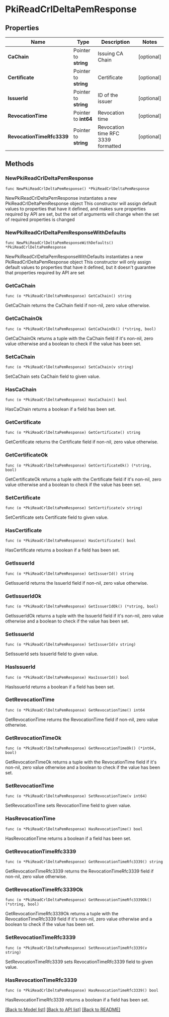 # PkiReadCrlDeltaPemResponse


## Properties

Name | Type | Description | Notes
------------ | ------------- | ------------- | -------------
**CaChain** | Pointer to **string** | Issuing CA Chain | [optional] 
**Certificate** | Pointer to **string** | Certificate | [optional] 
**IssuerId** | Pointer to **string** | ID of the issuer | [optional] 
**RevocationTime** | Pointer to **int64** | Revocation time | [optional] 
**RevocationTimeRfc3339** | Pointer to **string** | Revocation time RFC 3339 formatted | [optional] 



## Methods


### NewPkiReadCrlDeltaPemResponse

`func NewPkiReadCrlDeltaPemResponse() *PkiReadCrlDeltaPemResponse`

NewPkiReadCrlDeltaPemResponse instantiates a new PkiReadCrlDeltaPemResponse object
This constructor will assign default values to properties that have it defined,
and makes sure properties required by API are set, but the set of arguments
will change when the set of required properties is changed

### NewPkiReadCrlDeltaPemResponseWithDefaults

`func NewPkiReadCrlDeltaPemResponseWithDefaults() *PkiReadCrlDeltaPemResponse`

NewPkiReadCrlDeltaPemResponseWithDefaults instantiates a new PkiReadCrlDeltaPemResponse object
This constructor will only assign default values to properties that have it defined,
but it doesn't guarantee that properties required by API are set


### GetCaChain

`func (o *PkiReadCrlDeltaPemResponse) GetCaChain() string`

GetCaChain returns the CaChain field if non-nil, zero value otherwise.

### GetCaChainOk

`func (o *PkiReadCrlDeltaPemResponse) GetCaChainOk() (*string, bool)`

GetCaChainOk returns a tuple with the CaChain field if it's non-nil, zero value otherwise
and a boolean to check if the value has been set.

### SetCaChain

`func (o *PkiReadCrlDeltaPemResponse) SetCaChain(v string)`

SetCaChain sets CaChain field to given value.


### HasCaChain

`func (o *PkiReadCrlDeltaPemResponse) HasCaChain() bool`

HasCaChain returns a boolean if a field has been set.




### GetCertificate

`func (o *PkiReadCrlDeltaPemResponse) GetCertificate() string`

GetCertificate returns the Certificate field if non-nil, zero value otherwise.

### GetCertificateOk

`func (o *PkiReadCrlDeltaPemResponse) GetCertificateOk() (*string, bool)`

GetCertificateOk returns a tuple with the Certificate field if it's non-nil, zero value otherwise
and a boolean to check if the value has been set.

### SetCertificate

`func (o *PkiReadCrlDeltaPemResponse) SetCertificate(v string)`

SetCertificate sets Certificate field to given value.


### HasCertificate

`func (o *PkiReadCrlDeltaPemResponse) HasCertificate() bool`

HasCertificate returns a boolean if a field has been set.




### GetIssuerId

`func (o *PkiReadCrlDeltaPemResponse) GetIssuerId() string`

GetIssuerId returns the IssuerId field if non-nil, zero value otherwise.

### GetIssuerIdOk

`func (o *PkiReadCrlDeltaPemResponse) GetIssuerIdOk() (*string, bool)`

GetIssuerIdOk returns a tuple with the IssuerId field if it's non-nil, zero value otherwise
and a boolean to check if the value has been set.

### SetIssuerId

`func (o *PkiReadCrlDeltaPemResponse) SetIssuerId(v string)`

SetIssuerId sets IssuerId field to given value.


### HasIssuerId

`func (o *PkiReadCrlDeltaPemResponse) HasIssuerId() bool`

HasIssuerId returns a boolean if a field has been set.




### GetRevocationTime

`func (o *PkiReadCrlDeltaPemResponse) GetRevocationTime() int64`

GetRevocationTime returns the RevocationTime field if non-nil, zero value otherwise.

### GetRevocationTimeOk

`func (o *PkiReadCrlDeltaPemResponse) GetRevocationTimeOk() (*int64, bool)`

GetRevocationTimeOk returns a tuple with the RevocationTime field if it's non-nil, zero value otherwise
and a boolean to check if the value has been set.

### SetRevocationTime

`func (o *PkiReadCrlDeltaPemResponse) SetRevocationTime(v int64)`

SetRevocationTime sets RevocationTime field to given value.


### HasRevocationTime

`func (o *PkiReadCrlDeltaPemResponse) HasRevocationTime() bool`

HasRevocationTime returns a boolean if a field has been set.




### GetRevocationTimeRfc3339

`func (o *PkiReadCrlDeltaPemResponse) GetRevocationTimeRfc3339() string`

GetRevocationTimeRfc3339 returns the RevocationTimeRfc3339 field if non-nil, zero value otherwise.

### GetRevocationTimeRfc3339Ok

`func (o *PkiReadCrlDeltaPemResponse) GetRevocationTimeRfc3339Ok() (*string, bool)`

GetRevocationTimeRfc3339Ok returns a tuple with the RevocationTimeRfc3339 field if it's non-nil, zero value otherwise
and a boolean to check if the value has been set.

### SetRevocationTimeRfc3339

`func (o *PkiReadCrlDeltaPemResponse) SetRevocationTimeRfc3339(v string)`

SetRevocationTimeRfc3339 sets RevocationTimeRfc3339 field to given value.


### HasRevocationTimeRfc3339

`func (o *PkiReadCrlDeltaPemResponse) HasRevocationTimeRfc3339() bool`

HasRevocationTimeRfc3339 returns a boolean if a field has been set.









[[Back to Model list]](../README.md#documentation-for-models) [[Back to API list]](../README.md#documentation-for-api-endpoints) [[Back to README]](../README.md)


